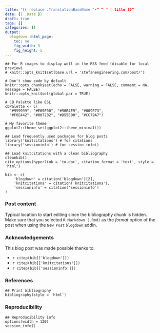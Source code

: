 ```yaml
---
title: "{{ replace .TranslationBaseName "-" " " | title }}"
date: {{ .Date }}
draft: true
tags: []
categories: []
output:
  blogdown::html_page:
    toc: no
    fig_width: 5
    fig_height: 5
---
```



```{r setup, echo = FALSE, message = FALSE, warning = FALSE}
## For R images to display well in the RSS feed (disable for local preview)
# knitr::opts_knit$set(base.url = 'stefanengineering.com/post/')

# Don't show code by default
knitr::opts_chunk$set(echo = FALSE, warning = FALSE, comment = NA, message = FALSE)
knitr::opts_knit$set(global.par = TRUE)

# CB Palette like ESL
cbPalette <- c(
  "#999999", "#E69F00", "#56B4E9", "#009E73",
  "#F0E442", "#0072B2", "#D55E00", "#CC79A7")

# My favorite theme
ggplot2::theme_set(ggplot2::theme_minimal())

## Load frequently used packages for blog posts
library('knitcitations') # for citations
library('sessioninfo') # for session_info()

## Load knitcitations with a clean bibliography
cleanbib()
cite_options(hyperlink = 'to.doc', citation_format = 'text', style = 'html')

bib <- c(
    'blogdown' = citation('blogdown')[2],
    'knitcitations' = citation('knitcitations'),
    'sessioninfo' = citation('sessioninfo')
)
```


### Post content

Typical location to start editing since the bibliography chunk is hidden. Make sure that you selected `R Markdown (.Rmd)` as the _format_ option of the post when using the `New Post` `blogdown` addin.

### Acknowledgements


This blog post was made possible thanks to:

* `r citep(bib[['blogdown']])`
* `r citep(bib[['knitcitations']])`
* `r citep(bib[['sessioninfo']])`

### References

```{r bibliography, results = 'asis', echo = FALSE, cache = FALSE, warning = FALSE}
## Print bibliography
bibliography(style = 'html')
```

### Reproducibility

```{r reproducibility, echo = FALSE}
## Reproducibility info
options(width = 120)
session_info()
```

